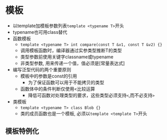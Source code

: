 # 模板

- 以template加模板参数列表`template <typename T>`开头
- typename也可用class替代
- 函数模板
  - `template <typename T> int compare(const T &v1, const T &v2) {}`
  - 调用模板函数时，编译器通过实参类型推断T的类型
  - 类型参数前使用关键字classname或typename
  - 非类型参数, 用来传递一个值，值必须是[常量表达式]
- 编写泛型代码的两个重要原则
  - 模板中的参数是const的引用
    - 为了保证函数可以用于不能拷贝的类型
  - 函数体中的条件判断仅使用<比较运算
    - 降低可函数对处理类型的要求，这些类型必须支持`<`,而不必支持`>`
- 类模板
  - `template <typename T> class Blob {}`
  - 类的成员函数也是一个模板, 必须以`template <template T>`开头

## 模板特例化